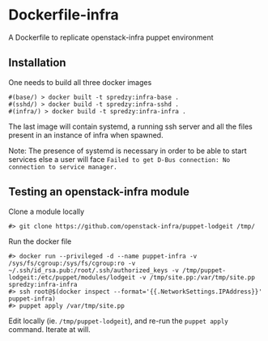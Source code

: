 # Dockerfile-infra

A Dockerfile to replicate openstack-infra puppet environment 

## Installation

One needs to build all three docker images

```
#(base/) > docker built -t spredzy:infra-base .
#(sshd/) > docker build -t spredzy:infra-sshd .
#(infra/) > docker build -t spredzy:infra-infra .
```

The last image will contain systemd, a running ssh server and all the files present in an instance of infra when spawned.

Note: The presence of systemd is necessary in order to be able to start services else a user will face `Failed to get D-Bus connection: No connection to service manager.`

## Testing an openstack-infra module

Clone a module locally

```
#> git clone https://github.com/openstack-infra/puppet-lodgeit /tmp/
```

Run the docker file

```
#> docker run --privileged -d --name puppet-infra -v /sys/fs/cgroup:/sys/fs/cgroup:ro -v ~/.ssh/id_rsa.pub:/root/.ssh/authorized_keys -v /tmp/puppet-lodgeit:/etc/puppet/modules/lodgeit -v /tmp/site.pp:/var/tmp/site.pp spredzy:infra-infra
#> ssh root@$(docker inspect --format='{{.NetworkSettings.IPAddress}}' puppet-infra)
#> puppet apply /var/tmp/site.pp
```

Edit locally (ie. `/tmp/puppet-lodgeit`), and re-run the `puppet apply` command. Iterate at will.

